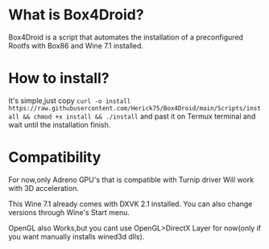 # What is Box4Droid?

Box4Droid is a script that automates the installation of a preconfigured Rootfs with Box86 and Wine 7.1 installed.

# How to install?

It's simple,just copy `curl -o install https://raw.githubusercontent.com/Herick75/Box4Droid/main/Scripts/install && chmod +x install && ./install`
and past it on Termux terminal and wait until the installation finish.

# Compatibility

For now,only Adreno GPU's that is compatible with
Turnip driver Will work with 3D acceleration.

This Wine 7.1 already comes with DXVK 2.1 installed. You can also change versions through Wine's Start menu.

OpenGL also Works,but you cant use OpenGL>DirectX
Layer for now(only if you want manually installs
wined3d dlls).

